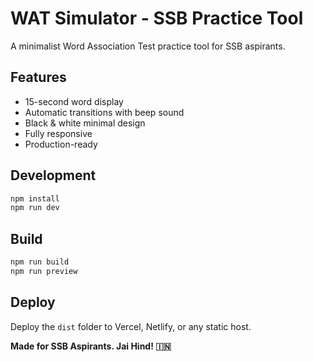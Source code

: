 # WAT Simulator - SSB Practice Tool

A minimalist Word Association Test practice tool for SSB aspirants.

## Features
- 15-second word display
- Automatic transitions with beep sound
- Black & white minimal design
- Fully responsive
- Production-ready

## Development
```bash
npm install
npm run dev
```

## Build
```bash
npm run build
npm run preview
```

## Deploy
Deploy the `dist` folder to Vercel, Netlify, or any static host.

**Made for SSB Aspirants. Jai Hind! 🇮🇳**


